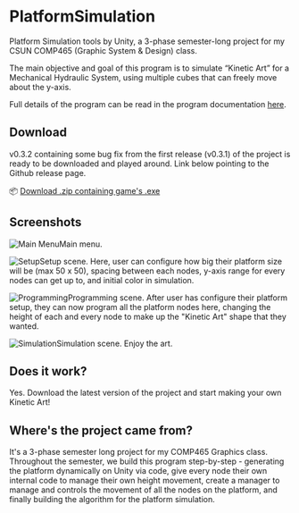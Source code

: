 # PlatformSimulation
Platform Simulation tools by Unity, a 3-phase semester-long project for my CSUN COMP465 (Graphic System & Design) class.

The main objective and goal of this program is to simulate “Kinetic Art” for a Mechanical Hydraulic System, using multiple cubes that can freely move about the y-axis.

Full details of the program can be read in the program documentation [here](http://www.hilmihisham.com/files/PlatformSimDocs.pdf).

## Download
v0.3.2 containing some bug fix from the first release (v0.3.1) of the project is ready to be downloaded and played around. Link below pointing to the Github release page.

:package: [Download .zip containing game's .exe](https://github.com/hilmihisham/PlatformSimulation/releases)

## Screenshots

![Main Menu](https://user-images.githubusercontent.com/30010044/52157295-f3f8e300-26c8-11e9-99d1-cdaf71ec42df.png)Main menu.

![Setup](https://user-images.githubusercontent.com/30010044/52157296-f4917980-26c8-11e9-922c-c86cbced1bf3.png)Setup scene. Here, user can configure how big their platform size will be (max 50 x 50), spacing between each nodes, y-axis range for every nodes can get up to, and initial color in simulation.

![Programming](https://user-images.githubusercontent.com/30010044/52157297-f4917980-26c8-11e9-8487-ba0adb71b2ba.png)Programming scene. After user has configure their platform setup, they can now program all the platform nodes here, changing the height of each and every node to make up the "Kinetic Art" shape that they wanted.

![Simulation](https://user-images.githubusercontent.com/30010044/52157294-f3f8e300-26c8-11e9-80e9-3b5aa43341f6.png)Simulation scene. Enjoy the art.

## Does it work?
Yes. Download the latest version of the project and start making your own Kinetic Art!

## Where's the project came from?
It's a 3-phase semester long project for my COMP465 Graphics class. Throughout the semester, we build this program step-by-step - generating the platform dynamically on Unity via code, give every node their own internal code to manage their own height movement, create a manager to manage and controls the movement of all the nodes on the platform, and finally building the algorithm for the platform simulation. 
